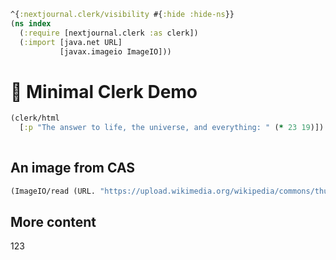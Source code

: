 ```clojure
^{:nextjournal.clerk/visibility #{:hide :hide-ns}}
(ns index
  (:require [nextjournal.clerk :as clerk])
  (:import [java.net URL]
           [javax.imageio ImageIO]))
```

# 🎪 Minimal Clerk Demo

```clojure
(clerk/html
  [:p "The answer to life, the universe, and everything: " (* 23 19)])
  
```

## An image from CAS

```clojure
(ImageIO/read (URL. "https://upload.wikimedia.org/wikipedia/commons/thumb/3/31/The_Sower.jpg/1510px-The_Sower.jpg"))
```

## More content

123
